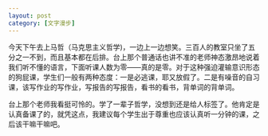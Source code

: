 ```yaml
---
layout: post
category: [文字漫步]
---
```


今天下午去上马哲（马克思主义哲学)，一边上一边想笑。三百人的教室只坐了五分之一不到，而且基本都在后排。台上那个普通话也讲不准的老师神态激昂地说着我们听不懂的语言，下面听课人数为零——真的是零。对于这种强迫灌输意识形态的狗屁课，学生们一般有两种态度：一是必逃课，耶又放假了。二是有噪音的自习课，该写作业的写作业，写报告的写报告，看书的看书，背单词的背单词。

台上那个老师我看挺可怜的。学了一辈子哲学，没想到还是给人标签了。他肯定是认真备课了的，就凭这点，我建议每个学生出于尊重也应该认真听一分钟的课，之后该干嘛干嘛吧。